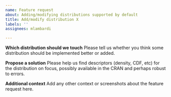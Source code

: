 ```yaml
---
name: Feature request
about: Adding/modifying distributions supported by default
title: Add/modify distribution X
labels: ''
assignees: mlambardi

---
```


**Which distribution should we touch**
Please tell us whether you think some distribution should be implemented better or added.

**Propose a solution**
Please help us find descriptors (density, CDF, etc) for the distribution on focus, possibly available in the CRAN and perhaps robust to errors.

**Additional context**
Add any other context or screenshots about the feature request here.
